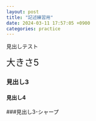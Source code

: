 ```yaml
---
layout: post
title: "記述練習用"
date: 2024-03-11 17:57:05 +0900
categories: practice
---
```

見出しテスト

<font size="5">大きさ5</font>

<h3>見出し3</h3>

<h4>見出し4</h4>

###見出し3-シャープ
